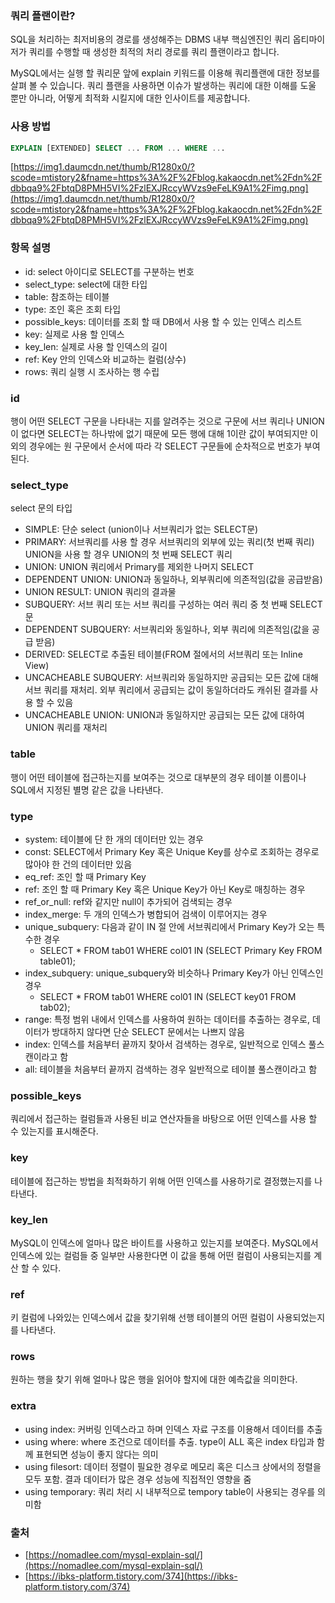 ### 쿼리 플랜이란?

SQL을 처리하는 최저비용의 경로를 생성해주는 DBMS 내부 핵심엔진인 쿼리 옵티마이저가 쿼리를 수행할 때 생성한 최적의 처리 경로를 쿼리 플랜이라고 합니다.

MySQL에서는 실행 할 쿼리문 앞에 explain 키워드를 이용해 쿼리플랜에 대한 정보를 살펴 볼 수 있습니다. 쿼리 플랜을 사용하면 이슈가 발생하는 쿼리에 대한 이해를 도울 뿐만 아니라, 어떻게 최적화 시킬지에 대한 인사이트를 제공합니다.

### 사용 방법

```sql
EXPLAIN [EXTENDED] SELECT ... FROM ... WHERE ...
```

[https://img1.daumcdn.net/thumb/R1280x0/?scode=mtistory2&fname=https%3A%2F%2Fblog.kakaocdn.net%2Fdn%2Fdbbqa9%2FbtqD8PMH5VI%2FzlEXJRccyWVzs9eFeLK9A1%2Fimg.png](https://img1.daumcdn.net/thumb/R1280x0/?scode=mtistory2&fname=https%3A%2F%2Fblog.kakaocdn.net%2Fdn%2Fdbbqa9%2FbtqD8PMH5VI%2FzlEXJRccyWVzs9eFeLK9A1%2Fimg.png)

### 항목 설명

- id: select 아이디로 SELECT를 구분하는 번호
- select_type: select에 대한 타입
- table: 참조하는 테이블
- type: 조인 혹은 조회 타입
- possible_keys: 데이터를 조회 할 때 DB에서 사용 할 수 있는 인덱스 리스트
- key: 실제로 사용 할 인덱스
- key_len: 실제로 사용 할 인덱스의 길이
- ref: Key 안의 인덱스와 비교하는 컬럼(상수)
- rows: 쿼리 실행 시 조사하는 행 수립

### id

행이 어떤 SELECT 구문을 나타내는 지를 알려주는 것으로 구문에 서브 쿼리나 UNION이 없다면 SELECT는 하나밖에 없기 때문에 모든 행에 대해 1이란 값이 부여되지만 이외의 경우에는 원 구문에서 순서에 따라 각 SELECT 구문들에 순차적으로 번호가 부여된다.

### select_type

select 문의 타입

- SIMPLE: 단순 select (union이나 서브쿼리가 없는 SELECT문)
- PRIMARY: 서브쿼리를 사용 할 경우 서브쿼리의 외부에 있는 쿼리(첫 번째 쿼리) UNION을 사용 할 경우 UNION의 첫 번째 SELECT 쿼리
- UNION: UNION 쿼리에서 Primary를 제외한 나머지 SELECT
- DEPENDENT UNION: UNION과 동일하나, 외부쿼리에 의존적임(값을 공급받음)
- UNION RESULT: UNION 쿼리의 결과물
- SUBQUERY: 서브 쿼리 또는 서브 쿼리를 구성하는 여러 쿼리 중 첫 번째 SELECT문
- DEPENDENT SUBQUERY: 서브쿼리와 동일하나, 외부 쿼리에 의존적임(값을 공급 받음)
- DERIVED: SELECT로 추출된 테이블(FROM 절에서의 서브쿼리 또는 Inline View)
- UNCACHEABLE SUBQUERY: 서브쿼리와 동일하지만 공급되는 모든 값에 대해 서브 쿼리를 재처리. 외부 쿼리에서 공급되는 값이 동일하더라도 캐쉬된 결과를 사용 할 수 있음
- UNCACHEABLE UNION: UNION과 동일하지만 공급되는 모든 값에 대하여 UNION 쿼리를 재처리

### table

행이 어떤 테이블에 접근하는지를 보여주는 것으로 대부분의 경우 테이블 이름이나 SQL에서 지정된 별명 같은 값을 나타낸다.

### type

- system: 테이블에 단 한 개의 데이터만 있는 경우
- const: SELECT에서 Primary Key 혹은 Unique Key를 상수로 조회하는 경우로 많아야 한 건의 데이터만 있음
- eq_ref: 조인 할 때 Primary Key
- ref: 조인 할 때 Primary Key 혹은 Unique Key가 아닌 Key로 매칭하는 경우
- ref_or_null: ref와 같지만 null이 추가되어 검색되는 경우
- index_merge: 두 개의 인덱스가 병합되어 검색이 이루어지는 경우
- unique_subquery: 다음과 같이 IN 절 안에 서브쿼리에서 Primary Key가 오는 특수한 경우
    - SELECT * FROM tab01 WHERE col01 IN (SELECT Primary Key FROM table01);
- index_subquery: unique_subquery와 비슷하나 Primary Key가 아닌 인덱스인 경우
    - SELECT * FROM tab01 WHERE col01 IN (SELECT key01 FROM tab02);
- range: 특정 범위 내에서 인덱스를 사용하여 원하는 데이터를 추출하는 경우로, 데이터가 방대하지 않다면 단순 SELECT 문에서는 나쁘지 않음
- index: 인덱스를 처음부터 끝까지 찾아서 검색하는 경우로, 일반적으로 인덱스 풀스캔이라고 함
- all: 테이블을 처음부터 끝까지 검색하는 경우 일반적으로 테이블 풀스캔이라고 함

### possible_keys

쿼리에서 접근하는 컬럼들과 사용된 비교 연산자들을 바탕으로 어떤 인덱스를 사용 할 수 있는지를 표시해준다.

### key

테이블에 접근하는 방법을 최적화하기 위해 어떤 인덱스를 사용하기로 결정했는지를 나타낸다.

### key_len

MySQL이 인덱스에 얼마나 많은 바이트를 사용하고 있는지를 보여준다. MySQL에서 인덱스에 있는 컬럼들 중 일부만 사용한다면 이 값을 통해 어떤 컬럼이 사용되는지를 계산 할 수 있다.

### ref

키 컬럼에 나와있는 인덱스에서 값을 찾기위해 선행 테이블의 어떤 컬럼이 사용되었는지를 나타낸다.

### rows

원하는 행을 찾기 위해 얼마나 많은 행을 읽어야 할지에 대한 예측값을 의미한다.

### extra

- using index: 커버링 인덱스라고 하며 인덱스 자료 구조를 이용해서 데이터를 추출
- using where: where 조건으로 데이터를 추출. type이 ALL 혹은 index 타입과 함께 표현되면 성능이 좋지 않다는 의미
- using filesort: 데이터 정렬이 필요한 경우로 메모리 혹은 디스크 상에서의 정렬을 모두 포함. 결과 데이터가 많은 경우 성능에 직접적인 영향을 줌
- using temporary: 쿼리 처리 시 내부적으로 tempory table이 사용되는 경우를 의미함

### 출처

- [https://nomadlee.com/mysql-explain-sql/](https://nomadlee.com/mysql-explain-sql/)
- [https://ibks-platform.tistory.com/374](https://ibks-platform.tistory.com/374)